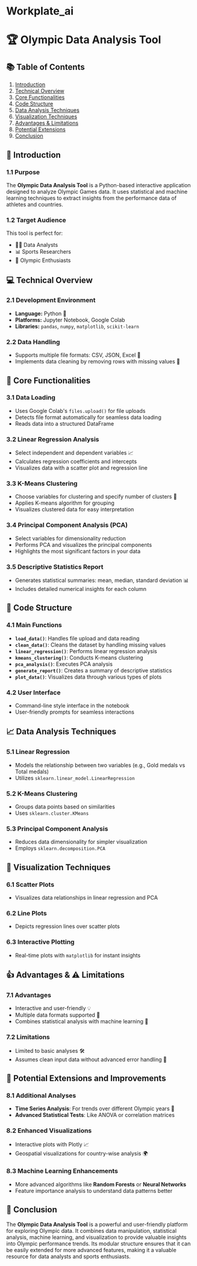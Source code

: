 # Workplate_ai

# 🏆 Olympic Data Analysis Tool

## 📚 Table of Contents
1. [Introduction](#-introduction)
2. [Technical Overview](#-technical-overview)
3. [Core Functionalities](#-core-functionalities)
4. [Code Structure](#-code-structure)
5. [Data Analysis Techniques](#-data-analysis-techniques)
6. [Visualization Techniques](#-visualization-techniques)
7. [Advantages & Limitations](#-advantages--limitations)
8. [Potential Extensions](#-potential-extensions-and-improvements)
9. [Conclusion](#-conclusion)

## 🎯 Introduction

### 1.1 Purpose
The **Olympic Data Analysis Tool** is a Python-based interactive application designed to analyze Olympic Games data. It uses statistical and machine learning techniques to extract insights from the performance data of athletes and countries.

### 1.2 Target Audience
This tool is perfect for:
- 🧑‍💻 Data Analysts
- 📊 Sports Researchers
- 🎽 Olympic Enthusiasts

## 💻 Technical Overview

### 2.1 Development Environment
- **Language:** Python 🐍
- **Platforms:** Jupyter Notebook, Google Colab
- **Libraries:** `pandas`, `numpy`, `matplotlib`, `scikit-learn`

### 2.2 Data Handling
- Supports multiple file formats: CSV, JSON, Excel 📂
- Implements data cleaning by removing rows with missing values 🧹

## 🚀 Core Functionalities

### 3.1 Data Loading
- Uses Google Colab's `files.upload()` for file uploads
- Detects file format automatically for seamless data loading
- Reads data into a structured DataFrame

### 3.2 Linear Regression Analysis
- Select independent and dependent variables 📈
- Calculates regression coefficients and intercepts
- Visualizes data with a scatter plot and regression line

### 3.3 K-Means Clustering
- Choose variables for clustering and specify number of clusters 🔢
- Applies K-means algorithm for grouping
- Visualizes clustered data for easy interpretation

### 3.4 Principal Component Analysis (PCA)
- Select variables for dimensionality reduction
- Performs PCA and visualizes the principal components
- Highlights the most significant factors in your data

### 3.5 Descriptive Statistics Report
- Generates statistical summaries: mean, median, standard deviation 📊
- Includes detailed numerical insights for each column

## 🧩 Code Structure

### 4.1 Main Functions
- **`load_data()`**: Handles file upload and data reading
- **`clean_data()`**: Cleans the dataset by handling missing values
- **`linear_regression()`**: Performs linear regression analysis
- **`kmeans_clustering()`**: Conducts K-means clustering
- **`pca_analysis()`**: Executes PCA analysis
- **`generate_report()`**: Creates a summary of descriptive statistics
- **`plot_data()`**: Visualizes data through various types of plots

### 4.2 User Interface
- Command-line style interface in the notebook
- User-friendly prompts for seamless interactions

## 📈 Data Analysis Techniques

### 5.1 Linear Regression
- Models the relationship between two variables (e.g., Gold medals vs Total medals)
- Utilizes `sklearn.linear_model.LinearRegression`

### 5.2 K-Means Clustering
- Groups data points based on similarities
- Uses `sklearn.cluster.KMeans`

### 5.3 Principal Component Analysis
- Reduces data dimensionality for simpler visualization
- Employs `sklearn.decomposition.PCA`

## 🎨 Visualization Techniques

### 6.1 Scatter Plots
- Visualizes data relationships in linear regression and PCA

### 6.2 Line Plots
- Depicts regression lines over scatter plots

### 6.3 Interactive Plotting
- Real-time plots with `matplotlib` for instant insights

## 👍 Advantages & ⚠️ Limitations

### 7.1 Advantages
- Interactive and user-friendly 💡
- Multiple data formats supported 📑
- Combines statistical analysis with machine learning 📐

### 7.2 Limitations
- Limited to basic analyses 🛠️
- Assumes clean input data without advanced error handling 🚧

## 🔧 Potential Extensions and Improvements

### 8.1 Additional Analyses
- **Time Series Analysis**: For trends over different Olympic years 📅
- **Advanced Statistical Tests**: Like ANOVA or correlation matrices

### 8.2 Enhanced Visualizations
- Interactive plots with Plotly 📈
- Geospatial visualizations for country-wise analysis 🌍

### 8.3 Machine Learning Enhancements
- More advanced algorithms like **Random Forests** or **Neural Networks**
- Feature importance analysis to understand data patterns better

## 🏁 Conclusion
The **Olympic Data Analysis Tool** is a powerful and user-friendly platform for exploring Olympic data. It combines data manipulation, statistical analysis, machine learning, and visualization to provide valuable insights into Olympic performance trends. Its modular structure ensures that it can be easily extended for more advanced features, making it a valuable resource for data analysts and sports enthusiasts.
